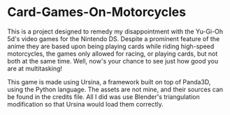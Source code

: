 # Card-Games-On-Motorcycles
This is a project designed to remedy my disappointment with the Yu-Gi-Oh 5d's video games for the Nintendo DS. Despite a prominent feature of the anime they are based upon being playing cards while riding high-speed motorcycles, the games only allowed for racing, or playing cards, but not both at the same time. Well, now's your chance to see just how good you are at multitasking!

This game is made using Ursina, a framework built on top of Panda3D, using the Python language. The assets are not mine, and their sources can be found in the credits file. All I did was use Blender's triangulation modification so that Ursina would load them correctly.

